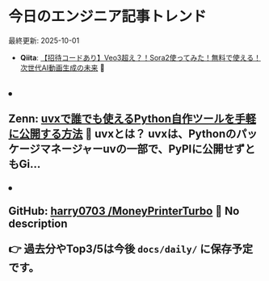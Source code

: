 # 今日のエンジニア記事トレンド

最終更新: 2025-10-01

- **Qiita**: [【招待コードあり】Veo3超え？！Sora2使ってみた！無料で使える！次世代AI動画生成の未来](https://qiita.com/nanato12/items/d199738dde6ae616ed1c)
  📝 
<h2 data-sourcepos="3:1-3:15">
<span id="はじめに" cl...

- **Zenn**: [uvxで誰でも使えるPython自作ツールを手軽に公開する方法](https://zenn.dev/karaage0703/articles/3ce79805245fef)
  📝 uvxとは？
uvxは、Pythonのパッケージマネージャーuvの一部で、PyPIに公開せずともGi...

- **GitHub**: [harry0703 /MoneyPrinterTurbo](https://github.com/harry0703/MoneyPrinterTurbo)
  📝 No description

👉 過去分やTop3/5は今後 `docs/daily/` に保存予定です。
